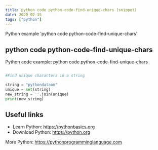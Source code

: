 ```yaml
---
title: python code python-code-find-unique-chars (snippet)
date: 2020-02-15
tags: ["python"]
---
```

Python example 'python code python-code-find-unique-chars'


## python code python-code-find-unique-chars

Python code example: python code python-code-find-unique-chars

```python

#Find unique characters in a string

string = "pythondataon"   
unique = set(string)
new_string = ''.join(unique)
print(new_string)


```

## Useful links

- Learn Python: https://pythonbasics.org
- Download Python: https://python.org

More Python: https://pythonprogramminglanguage.com
